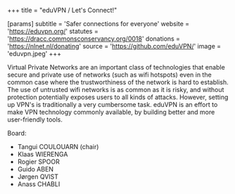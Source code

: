 +++
title = "eduVPN / Let's Connect!"

[params]
    subtitle = 'Safer connections for everyone'
    website = 'https://eduvpn.org/'
    statutes = 'https://dracc.commonsconservancy.org/0018'
    donations = 'https://nlnet.nl/donating'
    source = 'https://github.com/eduVPN/'
    image = 'eduvpn.jpeg'
+++

Virtual Private Networks are an important class of technologies that enable secure and private use of networks (such as wifi hotspots) even in the common case where the trustworthiness of the network is hard to establish. The use of untrusted wifi networks is as common as it is risky, and without protection potentially exposes users to all kinds of attacks. However, setting up VPN's is traditionally a very cumbersome task. eduVPN is an effort to make VPN technology commonly available, by building better and more user-friendly tools.

Board:
 * Tangui COULOUARN (chair)
 * Klaas WIERENGA
 * Rogier SPOOR
 * Guido ABEN
 * Jørgen QVIST
 * Anass CHABLI

